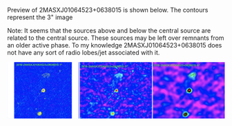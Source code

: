 
Preview of 2MASXJ01064523+0638015 is shown below. The contours represent the 3" image 

Note: It seems that the sources above and below the central source are related to the central source. These sources may be left over remnants from an older active phase. To my knowledge 2MASXJ01064523+0638015 does not have any sort of radio lobes/jet associated with it. 

![2MASXJ01064523+0638015](2MASXJ01064523+0638015.png "2MASXJ01064523+0638015-2020")
